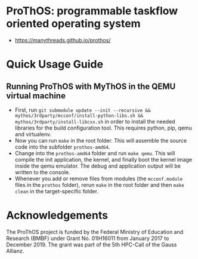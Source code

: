 # ProThOS: programmable taskflow oriented operating system

* https://manythreads.github.io/prothos/

# Quick Usage Guide

## Running ProThOS with MyThOS in the QEMU virtual machine

* First, run `git submodule update --init --recursive && mythos/3rdparty/mcconf/install-python-libs.sh && mythos/3rdparty/install-libcxx.sh` in order to install the needed libraries for the build configuration tool. This requires python, pip, qemu and virtualenv.
* Now you can run `make` in the root folder. This will assemble the source code into the subfolder `prothos-amd64`.
* Change into the `prothos-amd64` folder and run `make qemu`. This will compile the init application, the kernel, and finally boot the kernel image inside the qemu emulator. The debug and application output will be written to the console.
* Whenever you add or remove files from modules (the `mcconf.module` files in the `prothos` folder), rerun `make` in the root folder and then `make clean` in the target-specific folder.

# Acknowledgements

The ProThOS project is funded by the Federal Ministry of Education and Research (BMBF) under Grant No. 01IH16011 from January 2017 to December 2019. The grant was part of the 5th HPC-Call of the Gauss Allianz.

